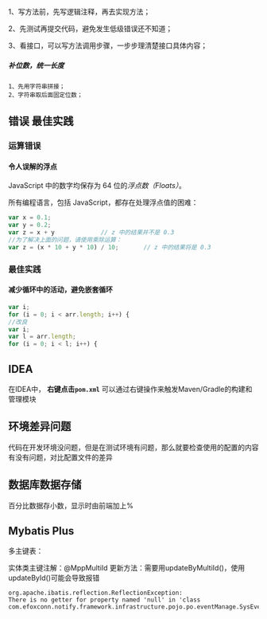 1、写方法前，先写逻辑注释，再去实现方法；

2、先测试再提交代码，避免发生低级错误还不知道；

3、看接口，可以写方法调用步骤，一步步理清楚接口具体内容；

##### 补位数，统一长度

```text
1、先用字符串拼接；
2、字符串取后面固定位数；
```

## 错误 最佳实践

### 运算错误

#### 令人误解的浮点

JavaScript 中的数字均保存为 64 位的*浮点数（Floats）*。

所有编程语言，包括 JavaScript，都存在处理浮点值的困难：

```js
var x = 0.1;
var y = 0.2;
var z = x + y             // z 中的结果并不是 0.3
//为了解决上面的问题，请使用乘除运算：
var z = (x * 10 + y * 10) / 10;       // z 中的结果将是 0.3
```

### 最佳实践

#### 减少循环中的活动，避免嵌套循环

```js
var i;
for (i = 0; i < arr.length; i++) {
//改良
var i;
var l = arr.length;
for (i = 0; i < l; i++) {
```

## IDEA

 在IDEA中， **右键点击`pom.xml`** 可以通过右键操作来触发Maven/Gradle的构建和管理模块

## 环境差异问题

代码在开发环境没问题，但是在测试环境有问题，那么就要检查使用的配置的内容有没有问题，对比配置文件的差异

## 数据库数据存储

百分比数据存小数，显示时由前端加上%

## Mybatis Plus

多主键表：

实体类主键注解：@MppMultiId
更新方法：需要用updateByMultiId()，使用updateById()可能会导致报错

```shell
org.apache.ibatis.reflection.ReflectionException: 
There is no getter for property named 'null' in 'class com.efoxconn.notify.framework.infrastructure.pojo.po.eventManage.SysEventLabel
```



